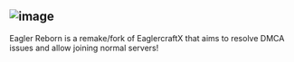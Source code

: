 ![image](https://github.com/EaglerReborn/.github/assets/134523836/54d35ed2-62df-46a1-bc42-8bc81755532b)
---
Eagler Reborn is a remake/fork of EaglercraftX that aims to resolve DMCA issues and allow joining normal servers!
